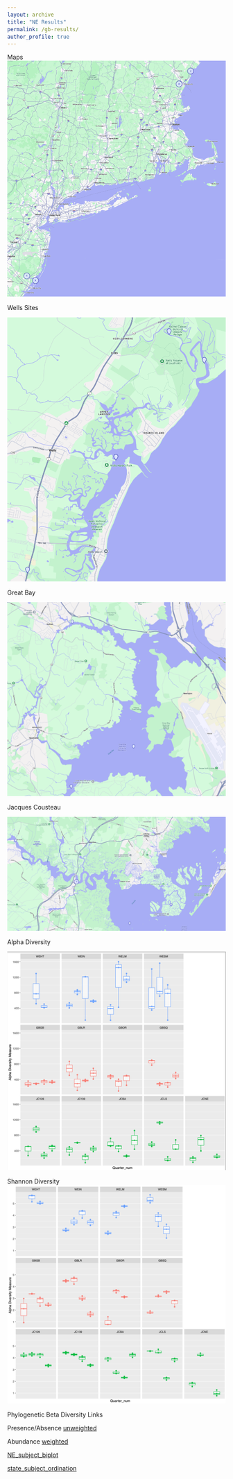 ```yaml
---
layout: archive
title: "NE Results"
permalink: /gb-results/
author_profile: true
---
```

Maps 
![NE](https://github.com/jthmiller/jthmiller.github.io/blob/master/images/NE.png?raw=true)

Wells Sites

![WE](https://github.com/jthmiller/jthmiller.github.io/blob/master/images/wells.png?raw=true)

Great Bay

![GB](https://github.com/jthmiller/jthmiller.github.io/blob/master/images/GB.png?raw=true)

Jacques Cousteau

![JC](https://github.com/jthmiller/jthmiller.github.io/blob/master/images/JC.png?raw=true)

Alpha Diversity

![Diversity](https://github.com/jthmiller/jthmiller.github.io/blob/master/images/gb-observed.png?raw=true)

Shannon Diversity
![Shannon](https://github.com/jthmiller/jthmiller.github.io/blob/master/images/gb-shannon.png?raw=true)

Phylogenetic Beta Diversity Links

Presence/Absence [unweighted](https://view.qiime2.org/visualization/?src=https://jthmiller.github.io/files/results/nerrs/regional/NE_with-repl/unweighted_unifrac_emperor.qzv)  

Abundance  [weighted](https://view.qiime2.org/visualization/?src=https://jthmiller.github.io/files/results/nerrs/regional/NE_with-repl/weighted_unifrac_emperor.qzv)

[NE_subject_biplot](https://view.qiime2.org/visualization/?src=https://jthmiller.github.io/files/results/nerrs/regional/NE_with-repl/NE_gemelli-ctf/NE_subject_biplot.qzv)

[state_subject_ordination](https://view.qiime2.org/visualization/?src=https://jthmiller.github.io/files/results/nerrs/regional/NE_with-repl/NE_gemelli-ctf/state_subject_ordination.qzv)



